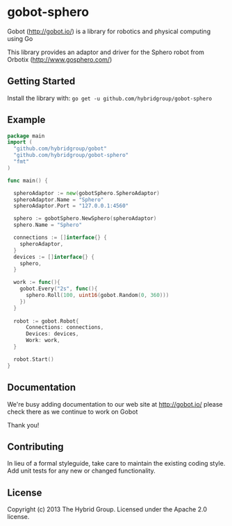 # gobot-sphero

Gobot (http://gobot.io/) is a library for robotics and physical computing using Go

This library provides an adaptor and driver for the Sphero robot from Orbotix (http://www.gosphero.com/)

## Getting Started

Install the library with: `go get -u github.com/hybridgroup/gobot-sphero`

## Example

```go
package main
import (
  "github.com/hybridgroup/gobot"
  "github.com/hybridgroup/gobot-sphero"
  "fmt"
)

func main() {

  spheroAdaptor := new(gobotSphero.SpheroAdaptor)
  spheroAdaptor.Name = "Sphero"
  spheroAdaptor.Port = "127.0.0.1:4560"

  sphero := gobotSphero.NewSphero(spheroAdaptor)
  sphero.Name = "Sphero"

  connections := []interface{} {
    spheroAdaptor,
  }
  devices := []interface{} {
    sphero,
  }

  work := func(){
    gobot.Every("2s", func(){ 
      sphero.Roll(100, uint16(gobot.Random(0, 360))) 
    })
  }
  
  robot := gobot.Robot{
      Connections: connections, 
      Devices: devices,
      Work: work,
  }

  robot.Start()
}
```

## Documentation
We're busy adding documentation to our web site at http://gobot.io/ please check there as we continue to work on Gobot

Thank you!

## Contributing
In lieu of a formal styleguide, take care to maintain the existing coding style. Add unit tests for any new or changed functionality.

## License
Copyright (c) 2013 The Hybrid Group. Licensed under the Apache 2.0 license.
